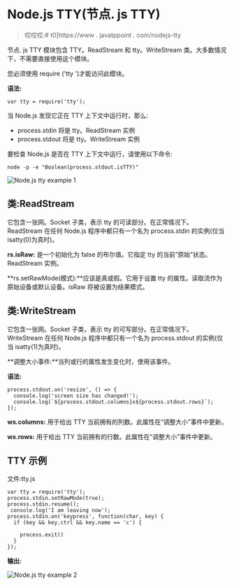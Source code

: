 # Node.js TTY(节点. js TTY)

> 哎哎哎:# t0]https://www . javatppoint . com/nodejs-tty

节点. js TTY 模块包含 TTY。ReadStream 和 tty。WriteStream 类。大多数情况下，不需要直接使用这个模块。

您必须使用 require ('tty ')才能访问此模块。

**语法:**

```
var tty = require('tty');

```

当 Node.js 发现它正在 TTY 上下文中运行时，那么:

*   process.stdin 将是 tty。ReadStream 实例
*   process.stdout 将是 tty。WriteStream 实例

要检查 Node.js 是否在 TTY 上下文中运行，请使用以下命令:

```
node -p -e "Boolean(process.stdout.isTTY)"

```

![Node.js tty example 1](../Images/bfb28c00aa2685f7a75eb708f443cdf9.png)

## 类:ReadStream

它包含一张网。Socket 子类，表示 tty 的可读部分。在正常情况下。ReadStream 在任何 Node.js 程序中都只有一个名为 process.stdin 的实例(仅当 isatty(0)为真时)。

**rs.isRaw:** 是一个初始化为 false 的布尔值。它指定 tty 的当前“原始”状态。ReadStream 实例。

**rs.setRawMode(模式):**应该是真或假。它用于设置 tty 的属性。读取流作为原始设备或默认设备。isRaw 将被设置为结果模式。

## 类:WriteStream

它包含一张网。Socket 子类，表示 tty 的可写部分。在正常情况下。WriteStream 在任何 Node.js 程序中都只有一个名为 process.stdout 的实例(仅当 isatty(1)为真时)。

**调整大小事件:**当列或行的属性发生变化时，使用该事件。

**语法:**

```
process.stdout.on('resize', () => {
  console.log('screen size has changed!');
  console.log(`${process.stdout.columns}x${process.stdout.rows}`);
});

```

**ws.columns:** 用于给出 TTY 当前拥有的列数。此属性在“调整大小”事件中更新。

**ws.rows:** 用于给出 TTY 当前拥有的行数。此属性在“调整大小”事件中更新。

## TTY 示例

文件:tty.js

```
var tty = require('tty');
process.stdin.setRawMode(true);
process.stdin.resume();
 console.log('I am leaving now');
process.stdin.on('keypress', function(char, key) {
  if (key && key.ctrl && key.name == 'c') {

    process.exit()
  }
});

```

**输出:**

![Node.js tty example 2](../Images/c54cb1d69bdc9b7dd7d89cf0aabc3f6f.png)